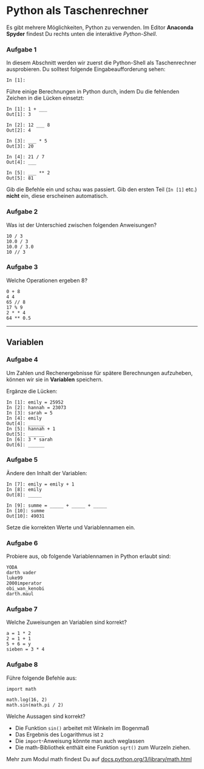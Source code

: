 
# Python als Taschenrechner

Es gibt mehrere Möglichkeiten, Python zu verwenden. Im Editor **Anaconda Spyder** findest Du rechts unten die interaktive *Python-Shell*.


### Aufgabe 1

In diesem Abschnitt werden wir zuerst die Python-Shell als Taschenrechner ausprobieren. Du solltest folgende Eingabeaufforderung sehen:

    In [1]:

Führe einige Berechnungen in Python durch, indem Du die fehlenden Zeichen in die Lücken einsetzt:

    In [1]: 1 + ___
    Out[1]: 3

    In [2]: 12 ___ 8
    Out[2]: 4

    In [3]: ___ * 5
    Out[3]: 20

    In [4]: 21 / 7
    Out[4]: ___

    In [5]: ___ ** 2
    Out[5]: 81

Gib die Befehle ein und schau was passiert. Gib den ersten Teil (`In [1]` etc.) **nicht** ein, diese erscheinen automatisch.


### Aufgabe 2

Was ist der Unterschied zwischen folgenden Anweisungen?

    10 / 3
    10.0 / 3
    10.0 / 3.0
    10 // 3


### Aufgabe 3

Welche Operationen ergeben 8?

    0 + 8
    4 4
    65 // 8
    17 % 9
    2 * * 4
    64 ** 0.5    

----

## Variablen

### Aufgabe 4

Um Zahlen und Rechenergebnisse für spätere Berechnungen aufzuheben, können wir sie in **Variablen** speichern.

Ergänze die Lücken:

    In [1]: emily = 25952
    In [2]: hannah = 23073
    In [3]: sarah = 5
    In [4]: emily
    Out[4]: ______
    In [5]: hannah + 1
    Out[5]: ______
    In [6]: 3 * sarah
    Out[6]: ______

### Aufgabe 5

Ändere den Inhalt der Variablen:

    In [7]: emily = emily + 1
    In [8]: emily
    Out[8]: _____

    In [9]: summe = _____ + _____ + _____
    In [10]: summe
    Out[10]: 49031

Setze die korrekten Werte und Variablennamen ein.


### Aufgabe 6

Probiere aus, ob folgende Variablennamen in Python erlaubt sind:

    YODA
    darth vader
    luke99
    2000imperator
    obi_wan_kenobi
    darth.maul


### Aufgabe 7

Welche Zuweisungen an Variablen sind korrekt?

    a = 1 * 2
    2 = 1 + 1
    5 + 6 = y
    sieben = 3 * 4


### Aufgabe 8

Führe folgende Befehle aus:

    import math

    math.log(16, 2)
    math.sin(math.pi / 2)

Welche Aussagen sind korrekt?

* Die Funktion `sin()` arbeitet mit Winkeln im Bogenmaß
* Das Ergebnis des Logarithmus ist `2`
* Die <code>import</code>-Anweisung könnte man auch weglassen
* Die math-Bibliothek enthält eine Funktion `sqrt()` zum Wurzeln ziehen.

Mehr zum Modul math findest Du auf [docs.python.org/3/library/math.html](https://docs.python.org/3/library/math.html)
